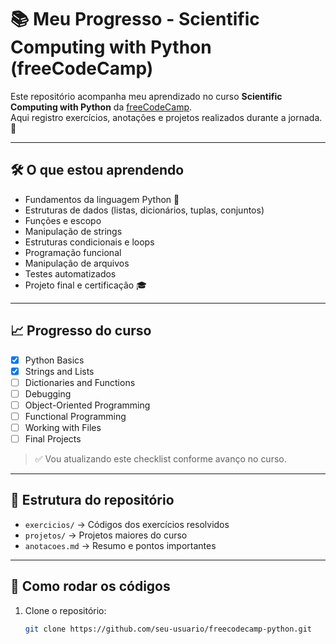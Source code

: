 # 📚 Meu Progresso - Scientific Computing with Python (freeCodeCamp)

Este repositório acompanha meu aprendizado no curso **Scientific Computing with Python** da [freeCodeCamp](https://www.freecodecamp.org/learn/scientific-computing-with-python).  
Aqui registro exercícios, anotações e projetos realizados durante a jornada. 🚀

---

## 🛠️ O que estou aprendendo
- Fundamentos da linguagem Python 🐍
- Estruturas de dados (listas, dicionários, tuplas, conjuntos)
- Funções e escopo
- Manipulação de strings
- Estruturas condicionais e loops
- Programação funcional
- Manipulação de arquivos
- Testes automatizados
- Projeto final e certificação 🎓

---

## 📈 Progresso do curso
- [x] Python Basics  
- [x] Strings and Lists  
- [ ] Dictionaries and Functions  
- [ ] Debugging  
- [ ] Object-Oriented Programming  
- [ ] Functional Programming  
- [ ] Working with Files  
- [ ] Final Projects  

> ✅ Vou atualizando este checklist conforme avanço no curso.

---

## 🧩 Estrutura do repositório
- `exercicios/` → Códigos dos exercícios resolvidos  
- `projetos/` → Projetos maiores do curso  
- `anotacoes.md` → Resumo e pontos importantes  

---

## 🚀 Como rodar os códigos
1. Clone o repositório:
   ```bash
   git clone https://github.com/seu-usuario/freecodecamp-python.git
